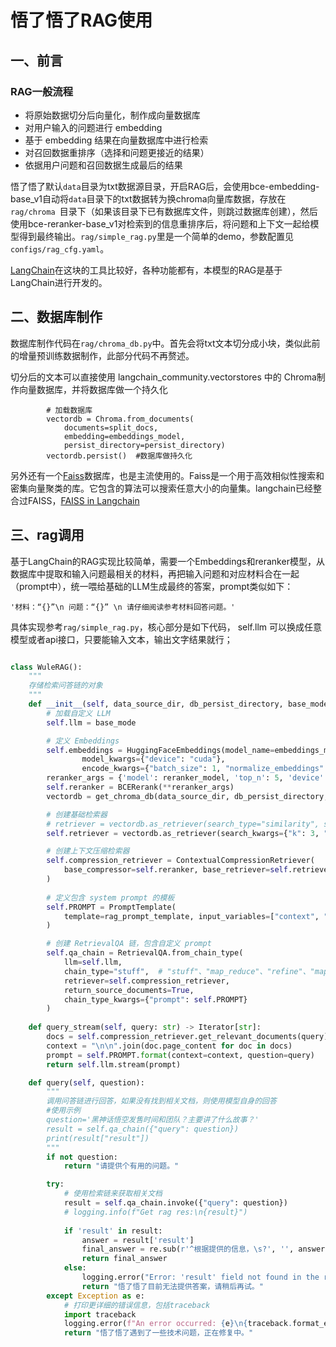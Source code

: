 # 悟了悟了RAG使用



## 一、前言

### RAG一般流程

- 将原始数据切分后向量化，制作成向量数据库
- 对用户输入的问题进行 embedding
- 基于 embedding 结果在向量数据库中进行检索
- 对召回数据重排序（选择和问题更接近的结果）
- 依据用户问题和召回数据生成最后的结果

悟了悟了默认`data`目录为txt数据源目录，开启RAG后，会使用bce-embedding-base_v1自动将`data`目录下的txt数据转为换chroma向量库数据，存放在`rag/chroma `目录下（如果该目录下已有数据库文件，则跳过数据库创建），然后使用bce-reranker-base_v1对检索到的信息重排序后，将问题和上下文一起给模型得到最终输出。`rag/simple_rag.py`里是一个简单的demo，参数配置见`configs/rag_cfg.yaml`。

[LangChain](https://python.langchain.com/docs/concepts/rag/)在这块的工具比较好，各种功能都有，本模型的RAG是基于LangChain进行开发的。



## 二、数据库制作

数据库制作代码在`rag/chroma_db.py`中。首先会将txt文本切分成小块，类似此前的增量预训练数据制作，此部分代码不再赘述。

切分后的文本可以直接使用 langchain_community.vectorstores 中的 Chroma制作向量数据库，并将数据库做一个持久化

```
        # 加载数据库
        vectordb = Chroma.from_documents(
            documents=split_docs,
            embedding=embeddings_model,
            persist_directory=persist_directory)
        vectordb.persist()  #数据库做持久化
```

另外还有一个[Faiss](https://faiss.ai/)数据库，也是主流使用的。Faiss是一个用于高效相似性搜索和密集向量聚类的库。它包含的算法可以搜索任意大小的向量集。langchain已经整合过FAISS，[FAISS in Langchain](https://python.langchain.com/docs/integrations/vectorstores/faiss)



## 三、rag调用

基于LangChain的RAG实现比较简单，需要一个Embeddings和reranker模型，从数据库中提取和输入问题最相关的材料，再把输入问题和对应材料合在一起（prompt中），统一喂给基础的LLM生成最终的答案，prompt类似如下：

```
'材料：“{}”\n 问题：“{}” \n 请仔细阅读参考材料回答问题。'  
```

具体实现参考`rag/simple_rag.py`，核心部分是如下代码， self.llm 可以换成任意模型或者api接口，只要能输入文本，输出文字结果就行；

```python

class WuleRAG():
    """
    存储检索问答链的对象 
    """
    def __init__(self, data_source_dir, db_persist_directory, base_mode, embeddings_model, reranker_model, rag_prompt_template):
        # 加载自定义 LLM
        self.llm = base_mode

        # 定义 Embeddings
        self.embeddings = HuggingFaceEmbeddings(model_name=embeddings_model,
                model_kwargs={"device": "cuda"},
                encode_kwargs={"batch_size": 1, "normalize_embeddings": True})
        reranker_args = {'model': reranker_model, 'top_n': 5, 'device': 'cuda', "use_fp16": True}
        self.reranker = BCERerank(**reranker_args)
        vectordb = get_chroma_db(data_source_dir, db_persist_directory, self.embeddings)

        # 创建基础检索器
        # retriever = vectordb.as_retriever(search_type="similarity", search_kwargs={"score_threshold": 0.3, "k": 2})
        self.retriever = vectordb.as_retriever(search_kwargs={"k": 3, "score_threshold": 0.6},  search_type="similarity_score_threshold" )

        # 创建上下文压缩检索器
        self.compression_retriever = ContextualCompressionRetriever(
            base_compressor=self.reranker, base_retriever=self.retriever
        )
        
        # 定义包含 system prompt 的模板
        self.PROMPT = PromptTemplate(
            template=rag_prompt_template, input_variables=["context", "question"]
        )

        # 创建 RetrievalQA 链，包含自定义 prompt
        self.qa_chain = RetrievalQA.from_chain_type(
            llm=self.llm,
            chain_type="stuff",  # "stuff"、"map_reduce"、"refine"、"map_rerank"
            retriever=self.compression_retriever,
            return_source_documents=True,
            chain_type_kwargs={"prompt": self.PROMPT}
        )
    
    def query_stream(self, query: str) -> Iterator[str]:
        docs = self.compression_retriever.get_relevant_documents(query)
        context = "\n\n".join(doc.page_content for doc in docs)
        prompt = self.PROMPT.format(context=context, question=query)
        return self.llm.stream(prompt)

    def query(self, question):
        """
        调用问答链进行回答，如果没有找到相关文档，则使用模型自身的回答
        #使用示例
        question='黑神话悟空发售时间和团队？主要讲了什么故事？'
        result = self.qa_chain({"query": question})
        print(result["result"])
        """
        if not question:
            return "请提供个有用的问题。"

        try:
            # 使用检索链来获取相关文档
            result = self.qa_chain.invoke({"query": question})         
            # logging.info(f"Get rag res:\n{result}")
            
            if 'result' in result:
                answer = result['result']
                final_answer = re.sub(r'^根据提供的信息，\s?', '', answer, flags=re.M).strip()
                return final_answer
            else:
                logging.error("Error: 'result' field not found in the result.")
                return "悟了悟了目前无法提供答案，请稍后再试。"
        except Exception as e:
            # 打印更详细的错误信息，包括traceback
            import traceback
            logging.error(f"An error occurred: {e}\n{traceback.format_exc()}")
            return "悟了悟了遇到了一些技术问题，正在修复中。"
```

